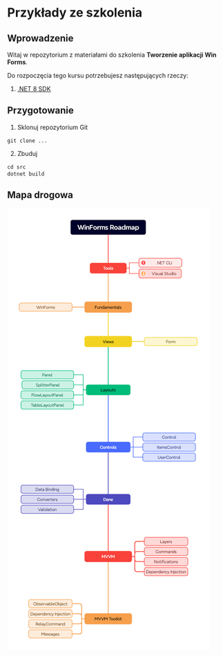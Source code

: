 
# Przykłady ze szkolenia

## Wprowadzenie

Witaj w repozytorium z materiałami do szkolenia **Tworzenie aplikacji Win Forms**.

Do rozpoczęcia tego kursu potrzebujesz następujących rzeczy:

1. [.NET 8 SDK](https://dotnet.microsoft.com/en-us/download/dotnet/8.0)

## Przygotowanie
1. Sklonuj repozytorium Git
```
git clone ...
```
2. Zbuduj
```
cd src
dotnet build
```

## Mapa drogowa
![Roadmap](docs/roadmap.png)
